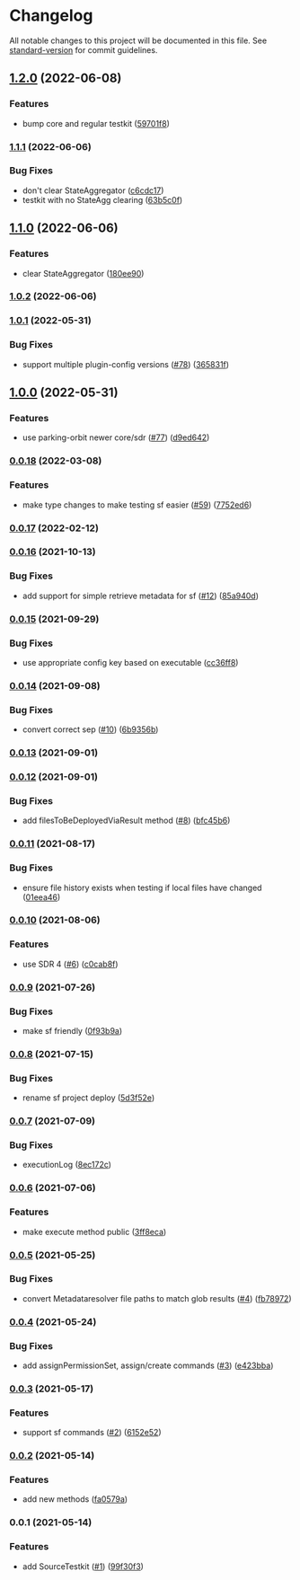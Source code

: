 # Changelog

All notable changes to this project will be documented in this file. See [standard-version](https://github.com/conventional-changelog/standard-version) for commit guidelines.

## [1.2.0](https://github.com/salesforcecli/source-testkit/compare/v1.1.1...v1.2.0) (2022-06-08)

### Features

- bump core and regular testkit ([59701f8](https://github.com/salesforcecli/source-testkit/commit/59701f8da94028bc39fb34fc0ae2b0b32d582bef))

### [1.1.1](https://github.com/salesforcecli/source-testkit/compare/v1.1.0...v1.1.1) (2022-06-06)

### Bug Fixes

- don't clear StateAggregator ([c6cdc17](https://github.com/salesforcecli/source-testkit/commit/c6cdc171bdb8c53e9c5920b8dcb92952db6a2f9c))
- testkit with no StateAgg clearing ([63b5c0f](https://github.com/salesforcecli/source-testkit/commit/63b5c0fe31caaa0ff576fab2d49cb3de024a6c69))

## [1.1.0](https://github.com/salesforcecli/source-testkit/compare/v1.0.2...v1.1.0) (2022-06-06)

### Features

- clear StateAggregator ([180ee90](https://github.com/salesforcecli/source-testkit/commit/180ee9081e307ed17948a4c92140ddf7ed5d4da1))

### [1.0.2](https://github.com/salesforcecli/source-testkit/compare/v1.0.1...v1.0.2) (2022-06-06)

### [1.0.1](https://github.com/salesforcecli/source-testkit/compare/v1.0.0...v1.0.1) (2022-05-31)

### Bug Fixes

- support multiple plugin-config versions ([#78](https://github.com/salesforcecli/source-testkit/issues/78)) ([365831f](https://github.com/salesforcecli/source-testkit/commit/365831f5de5f489d2f2065230e8847de1ecf4f0b))

## [1.0.0](https://github.com/salesforcecli/source-testkit/compare/v0.0.18...v1.0.0) (2022-05-31)

### Features

- use parking-orbit newer core/sdr ([#77](https://github.com/salesforcecli/source-testkit/issues/77)) ([d9ed642](https://github.com/salesforcecli/source-testkit/commit/d9ed642003bb85407a7b17ffa7b64764eb81b488))

### [0.0.18](https://github.com/salesforcecli/source-testkit/compare/v0.0.17...v0.0.18) (2022-03-08)

### Features

- make type changes to make testing sf easier ([#59](https://github.com/salesforcecli/source-testkit/issues/59)) ([7752ed6](https://github.com/salesforcecli/source-testkit/commit/7752ed66eff3be11c9fa6921223f277427334fab))

### [0.0.17](https://github.com/salesforcecli/source-testkit/compare/v0.0.16...v0.0.17) (2022-02-12)

### [0.0.16](https://github.com/salesforcecli/source-testkit/compare/v0.0.15...v0.0.16) (2021-10-13)

### Bug Fixes

- add support for simple retrieve metadata for sf ([#12](https://github.com/salesforcecli/source-testkit/issues/12)) ([85a940d](https://github.com/salesforcecli/source-testkit/commit/85a940d008370ae86a9796904e8aa29c29241c2f))

### [0.0.15](https://github.com/salesforcecli/source-testkit/compare/v0.0.14...v0.0.15) (2021-09-29)

### Bug Fixes

- use appropriate config key based on executable ([cc36ff8](https://github.com/salesforcecli/source-testkit/commit/cc36ff859c4fc7e4645043cccbd39b75c0cc253c))

### [0.0.14](https://github.com/salesforcecli/source-testkit/compare/v0.0.13...v0.0.14) (2021-09-08)

### Bug Fixes

- convert correct sep ([#10](https://github.com/salesforcecli/source-testkit/issues/10)) ([6b9356b](https://github.com/salesforcecli/source-testkit/commit/6b9356b537932dd485cf448b6bdb0ab64c15a5f0))

### [0.0.13](https://github.com/salesforcecli/source-testkit/compare/v0.0.12...v0.0.13) (2021-09-01)

### [0.0.12](https://github.com/salesforcecli/source-testkit/compare/v0.0.11...v0.0.12) (2021-09-01)

### Bug Fixes

- add filesToBeDeployedViaResult method ([#8](https://github.com/salesforcecli/source-testkit/issues/8)) ([bfc45b6](https://github.com/salesforcecli/source-testkit/commit/bfc45b6d42bded3e49e0ba2bea511e9a611da0bd))

### [0.0.11](https://github.com/salesforcecli/source-testkit/compare/v0.0.10...v0.0.11) (2021-08-17)

### Bug Fixes

- ensure file history exists when testing if local files have changed ([01eea46](https://github.com/salesforcecli/source-testkit/commit/01eea46baf613b639edf02a3da568290fe3335b1))

### [0.0.10](https://github.com/salesforcecli/source-testkit/compare/v0.0.9...v0.0.10) (2021-08-06)

### Features

- use SDR 4 ([#6](https://github.com/salesforcecli/source-testkit/issues/6)) ([c0cab8f](https://github.com/salesforcecli/source-testkit/commit/c0cab8fc623560f18107e65f61e270c1c1bcd16e))

### [0.0.9](https://github.com/salesforcecli/source-testkit/compare/v0.0.8...v0.0.9) (2021-07-26)

### Bug Fixes

- make sf friendly ([0f93b9a](https://github.com/salesforcecli/source-testkit/commit/0f93b9a16c62a74e4b4d6b5e945d8252ca4ec5cb))

### [0.0.8](https://github.com/salesforcecli/source-testkit/compare/v0.0.7...v0.0.8) (2021-07-15)

### Bug Fixes

- rename sf project deploy ([5d3f52e](https://github.com/salesforcecli/source-testkit/commit/5d3f52ed742f57a15515606c2e543b9fd356c8ce))

### [0.0.7](https://github.com/salesforcecli/source-testkit/compare/v0.0.6...v0.0.7) (2021-07-09)

### Bug Fixes

- executionLog ([8ec172c](https://github.com/salesforcecli/source-testkit/commit/8ec172c07267a1d55e35807a6782e4d222ca246c))

### [0.0.6](https://github.com/salesforcecli/source-testkit/compare/v0.0.5...v0.0.6) (2021-07-06)

### Features

- make execute method public ([3ff8eca](https://github.com/salesforcecli/source-testkit/commit/3ff8ecad8eeb8061ccaf3e8945f4126102c8c519))

### [0.0.5](https://github.com/salesforcecli/source-testkit/compare/v0.0.4...v0.0.5) (2021-05-25)

### Bug Fixes

- convert Metadataresolver file paths to match glob results ([#4](https://github.com/salesforcecli/source-testkit/issues/4)) ([fb78972](https://github.com/salesforcecli/source-testkit/commit/fb789726cb15e436fc9dbe3e3647697a7027ac96))

### [0.0.4](https://github.com/salesforcecli/source-testkit/compare/v0.0.3...v0.0.4) (2021-05-24)

### Bug Fixes

- add assignPermissionSet, assign/create commands ([#3](https://github.com/salesforcecli/source-testkit/issues/3)) ([e423bba](https://github.com/salesforcecli/source-testkit/commit/e423bbae3acd217dd4708efad15af83996b0ff1e))

### [0.0.3](https://github.com/salesforcecli/source-testkit/compare/v0.0.2...v0.0.3) (2021-05-17)

### Features

- support sf commands ([#2](https://github.com/salesforcecli/source-testkit/issues/2)) ([6152e52](https://github.com/salesforcecli/source-testkit/commit/6152e52790d9ba4561621fd625fef78b2f0028d2))

### [0.0.2](https://github.com/salesforcecli/source-testkit/compare/v0.0.1...v0.0.2) (2021-05-14)

### Features

- add new methods ([fa0579a](https://github.com/salesforcecli/source-testkit/commit/fa0579a3513e01c6bed7c88eb8b656dadcc40d62))

### 0.0.1 (2021-05-14)

### Features

- add SourceTestkit ([#1](https://github.com/salesforcecli/source-testkit/issues/1)) ([99f30f3](https://github.com/salesforcecli/source-testkit/commit/99f30f3b2d8a14438808114d3d11c6d9d6f4d684))
